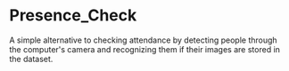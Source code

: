 # Presence_Check
A simple alternative to checking attendance by detecting people through the computer's camera and recognizing them if their images are stored in the dataset.
